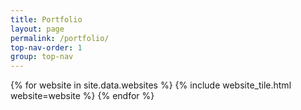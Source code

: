 ```yaml
---
title: Portfolio
layout: page
permalink: /portfolio/
top-nav-order: 1
group: top-nav
---
```


{% for website in site.data.websites %} 
{% include website_tile.html website=website %}
{% endfor %}

<script src='{{site.baseurl}}/js/portfolio.js'></script>


